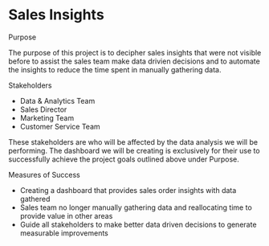 
# Sales Insights

Purpose

The purpose of this project is to decipher sales insights that were not visible before to assist the sales team make data drivien decisions and to automate the insights to reduce the time spent in manually gathering data.


Stakeholders

- Data & Analytics Team
- Sales Director
- Marketing Team
- Customer Service Team

These stakeholders are who will be affected by the data analysis we will be performing. The dashboard we will be creating is exclusively for their use to successfully achieve the project goals outlined above under Purpose.


Measures of Success

- Creating a dashboard that provides sales order insights with data gathered
- Sales team no longer manually gathering data and reallocating time to provide value in other areas
- Guide all stakeholders to make better data driven decisions to generate measurable improvements
